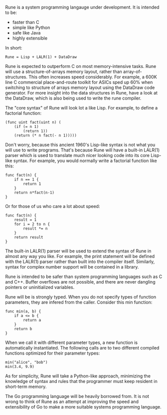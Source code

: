 Rune is a system programming langauge under development.  It is intended to be:

- faster than C
- simple like Python
- safe like Java
- highly extensible

In short:

    Rune = Lisp + LALR(1) + DataDraw

Rune is expected to outperform C on most memory-intensive tasks.  Rune will use
a structure-of-arrays memory layout, rather than array-of-structures.  This
often increases speed considerably.  For example, a 600K line C commercial
place-and-route toolkit for ASICs sped up 60% when switching to structure of
arrays memory layout using the DataDraw code generator.  For more insight into
the data structures in Rune, have a look at the DataDraw, which is also being
used to write the rune compiler.

The "core syntax" of Rune will look lot a like Lisp.  For example, to define a
factorial function:

    (func uint fact(uint n) (
        (if (= n 1)
            (return 1))
        (return (* n fact(- n 1)))))

Don't worry, because this ancient 1960's Lisp-like syntax is not what you will
use to write programs.  That's because Rune will have a built-in LALR(1) parser
which is used to translate much nicer looking code into its core Lisp-like
syntax.  For example, you would normally write a factorial function like this:

    func fact(n) {
        if n == 1 {
            return 1
        }
        return n*fact(n-1)
    }

Or for those of us who care a lot about speed:

    func fact(n) {
        result = 1
        for i = 2 to n {
            result *= n
        }
        return result
    }

The built-in LALR(1) parser will be used to extend the syntax of Rune in almost
any way you like.  For example, the print statement will be defined with the
LALR(1) parser rather than built into the compiler itself.  Similarly, syntax
for complex number support will be contained in a library.

Rune is intended to be safer than system programming languages such as C and
C++.  Buffer overflows are not possible, and there are never dangling pointers
or uninitialized variables.

Rune will be is strongly typed.  When you do not specify types of function
parameters, they are infered from the caller.  Consider this min function:

    func min(a, b) {
        if a <= b {
            return a
        }
        return b
    }

When we call it with different parameter types, a new function is automatically
instantiated.  The following calls are to two different compiled functions
optimized for their parameter types:

    min("alice", "bob")
    min(3.4, 9.9)

As for simplicity, Rune will take a Python-like approach, minimizing the
knowledge of syntax and rules that the programmer must keep resident in
short-term memory.

The Go programming language will be heavily borrowed from.  It is not wrong to
think of Rune as an attempt at improving the speed and extensibility of Go to
make a more suitable systems programming language.
